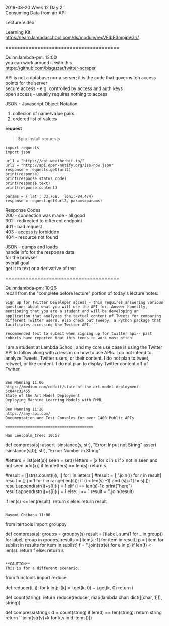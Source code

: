 2019-08-20 Week 12 Day 2  
Consuming Data from an API     

Lecture Video  

Learning Kit  
https://learn.lambdaschool.com/ds/module/recVFIbE3mpjpVGrj/   

=======================================

Quinn:lambda-pm: 13:00  
you can work around it with this     
https://github.com/bisguzar/twitter-scraper   

API is not a database nor a server; it is the code that governs teh access points for the server  
secure access - e.g. controlled by access and auth keys  
open access - usually requires nothing to access  

JSON - Javascript Object Notation  
1. collecion of name/value pairs
2. ordered list of values  

**request**  
   
> $pip install requests
```
import requests
import json

url1 = "https://api.weatherbit.io/"
url2 = "http://api.open-notify.org/iss-now.json"
response = requests.get(url2)
print(response)
print(response.status_code)
print(response.text)
print(response.content)

params = {'lat': 33.768, 'lon1:-84.474}
response = request.get(url2, params=params)
```

Response Codes  
200 - connection was made - all good  
301 - redirected to different endpoint  
401 - bad request  
403 - access is forbidden  
404 - resource not found   

JSON - dumps and loads   
handle info for the response data  
for the browser  
overall goal  
get it to text or a derivative of text  

=======================================

Quinn:lambda-pm: 10:26  
recall from the "complete before lecture" portion of today's lecture notes:
```
Sign up for Twitter Developer access - this requires answering various questions about what you will use the API for. Answer honestly, mentioning that you are a student and will be developing an application that analyzes the textual content of Tweets for comparing different Twitter users. Also check out Tweepy, a Python package that facilitates accessing the Twitter API.```

recommended text to submit when signing up for twitter api-- past cohorts have reported that this tends to work most often:
```
I am a student at Lambda School, and my core use case is using the Twitter API to follow along with a lesson on how to use APIs. I do not intend to analyze Tweets, Twitter users, or their content. I do not plan to tweet, retweet, or like content. I do not plan to display Twitter content off of Twitter.
```

Ben Manning 11:06   
https://medium.com/codait/state-of-the-art-model-deployment-5c044c32455  
State of the Art Model Deployment  
Deploying Machine Learning Models with PMML   

Ben Manning 11:20  
https://any-api.com/  
Documentation and Test Consoles for over 1400 Public APIs  

=======================================

Han Lee:palm_tree: 10:57
```
def compress(s):
  assert isinstance(s, str), "Error: Input not String"
  assert isinstance(s[0], str), "Error: Number in String"
    
  #letters = list(set(s))
  seen = set()
  letters = [x for x in s if x not in seen and not seen.add(x)]
  if len(letters) == len(s):
    return s
  
  #result = [[str(s.count(l)), l] for l in letters ]
  #result = [''.join(r) for r in result]
  result = []
  j = 1
  for i in range(len(s)):
    if (i < len(s) -1) and (s[i+1] != s[i]):
      result.append(str(j)+s[i])
      j = 1
    elif (i == len(s)-1):
      print("here")
      result.append(str(j)+s[i])
      j = 1
    else:
      j += 1
  result = ''.join(result)
  
  if len(s) <= len(result):
    return s
  else:
    return result
```

Nayomi Chibana 11:00
```
from itertools import groupby

def compress(s):
  groups = groupby(s)
  result = [(label, sum(1 for _ in group)) for label, group in groups]
  results = [item[::-1] for item in result]
  p = [item for sublist in results for item in sublist]
  f = ''.join(str(e) for e in p)
  if len(f) < len(s):
    return f
  else:
    return s
```

**CAUTION** 
This is for a different scenario.  
```
from functools import reduce

def reducer(i, j):
    for k in j: i[k] = i.get(k, 0) + j.get(k, 0)
    return i

def count(string):
    return reduce(reducer, map(lambda char: dict([[char, 1]]), string))

def compress(string):
    d = count(string)
    if len(d) == len(string):
        return string
    return ''.join([str(v)+k for k,v in d.items()])
```
